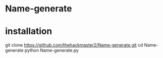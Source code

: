 # Name-generate
# installation
git clone https://github.com/thehackmaster2/Name-generate.git
cd Name-generate
python Name-generate.py
